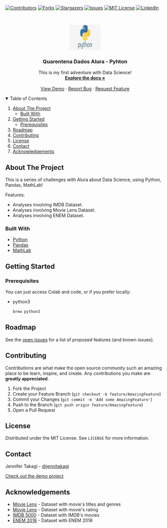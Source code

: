 <!-- Inspired by https://github.com/jennifertakagi/quarentena-dados-python -->

<!-- PROJECT SHIELDS -->
[![Contributors][contributors-shield]][contributors-url]
[![Forks][forks-shield]][forks-url]
[![Stargazers][stars-shield]][stars-url]
[![Issues][issues-shield]][issues-url]
[![MIT License][license-shield]][license-url]
[![LinkedIn][linkedin-shield]][linkedin-url]



<!-- PROJECT LOGO -->
<br />
<p align="center">
  <a href="https://github.com/jennifertakagi/quarentena-dados-python">
    <img src="docs/logo.jpeg" alt="Logo" width="100" height="80">
  </a>

  <h3 align="center">Quarentena Dados Alura - Pyhton</h3>

  <p align="center">
    This is my first adventure with Data Science!
    <br />
    <a href="https://github.com/jennifertakagi/quarentena-dados-python"><strong>Explore the docs »</strong></a>
    <br />
    <br />
    <a href="https://drive.google.com/drive/folders/1mTMn2Pm4kKIn0IkHzYMCWGaR2juqr-CC?usp=sharing">View Demo</a>
    ·
    <a href="https://github.com/jennifertakagi/quarentena-dados-python/issues">Report Bug</a>
    ·
    <a href="https://github.com/jennifertakagi/quarentena-dados-python/issues">Request Feature</a>
  </p>
</p>



<!-- TABLE OF CONTENTS -->
<details open="open">
  <summary>Table of Contents</summary>
  <ol>
    <li>
      <a href="#about-the-project">About The Project</a>
      <ul>
        <li><a href="#built-with">Built With</a></li>
      </ul>
    </li>
    <li>
      <a href="#getting-started">Getting Started</a>
      <ul>
        <li><a href="#prerequisites">Prerequisites</a></li>
      </ul>
    </li>
    <li><a href="#roadmap">Roadmap</a></li>
    <li><a href="#contributing">Contributing</a></li>
    <li><a href="#license">License</a></li>
    <li><a href="#contact">Contact</a></li>
    <li><a href="#acknowledgements">Acknowledgements</a></li>
  </ol>
</details>



<!-- ABOUT THE PROJECT -->
## About The Project

This is a series of challenges with Alura about Data Science, using Python, Pandas, MathLab!

Features:
* Analyses involving IMDB Dataset.
* Analyses involving Movie Lens Dataset.
* Analyses involving ENEM Dataset.



### Built With

* [Python](https://www.python.org/)
* [Pandas](https://pandas.pydata.org/)
* [MathLab](https://www.mathworks.com/products/matlab.html)



<!-- GETTING STARTED -->
## Getting Started

### Prerequisites

You can just access Colab and code, or if you prefer locally:
* python3
  ```sh
  brew python3
  ```



<!-- ROADMAP -->
## Roadmap

See the [open issues](https://github.com/jennifertakagi/quarentena-dados-python/issues) for a list of proposed features (and known issues).



<!-- CONTRIBUTING -->
## Contributing

Contributions are what make the open source community such an amazing place to be learn, inspire, and create. Any contributions you make are **greatly appreciated**.

1. Fork the Project
2. Create your Feature Branch (`git checkout -b feature/AmazingFeature`)
3. Commit your Changes (`git commit -m 'Add some AmazingFeature'`)
4. Push to the Branch (`git push origin feature/AmazingFeature`)
5. Open a Pull Request



<!-- LICENSE -->
## License

Distributed under the MIT License. See `LICENSE` for more information.



<!-- CONTACT -->
## Contact

Jennifer Takagi - [@jennitakagi](https://twitter.com/jennitakagi)

[Check out the demo project](https://drive.google.com/drive/folders/1mTMn2Pm4kKIn0IkHzYMCWGaR2juqr-CC?usp=sharing)



<!-- ACKNOWLEDGEMENTS -->
## Acknowledgements
* [Movie Lens](https://raw.githubusercontent.com/alura-cursos/introducao-a-data-science/master/aula0/ml-latest-small/movies.csv) - Dataset with movie's titles and genres
* [Movie Lens](https://raw.githubusercontent.com/alura-cursos/introducao-a-data-science/master/aula0/ml-latest-small/ratings.csv) - Dataset with movie's rating
* [IMDB 5000](https://gist.githubusercontent.com/guilhermesilveira/24e271e68afe8fd257911217b88b2e07/raw/e70287fb1dcaad4215c3f3c9deda644058a616bc/movie_metadata.csv) - Dataset with IMDB's movies
* [ENEM 2018](https://raw.githubusercontent.com/guilhermesilveira/enem-2018/master/MICRODADOS_ENEM_2018_SAMPLE_43278.csv) - Dataset with ENEM 2018



<!-- MARKDOWN LINKS & IMAGES -->
<!-- https://www.markdownguide.org/basic-syntax/#reference-style-links -->
[contributors-shield]: https://img.shields.io/github/contributors/jennifertakagi/quarentena-dados-python.svg?style=for-the-badge
[contributors-url]: https://github.com/jennifertakagi/quarentena-dados-python/graphs/contributors
[forks-shield]: https://img.shields.io/github/forks/jennifertakagi/quarentena-dados-python.svg?style=for-the-badge
[forks-url]: https://github.com/jennifertakagi/quarentena-dados-python/network/members
[stars-shield]: https://img.shields.io/github/stars/jennifertakagi/quarentena-dados-python.svg?style=for-the-badge
[stars-url]: https://github.com/jennifertakagi/quarentena-dados-python/stargazers
[issues-shield]: https://img.shields.io/github/issues/jennifertakagi/quarentena-dados-python.svg?style=for-the-badge
[issues-url]: https://github.com/jennifertakagi/quarentena-dados-python/issues
[license-shield]: https://img.shields.io/github/license/jennifertakagi/quarentena-dados-python.svg?style=for-the-badge
[license-url]: https://github.com/jennifertakagi/quarentena-dados-python/blob/master/LICENSE.txt
[linkedin-shield]: https://img.shields.io/badge/-LinkedIn-black.svg?style=for-the-badge&logo=linkedin&colorB=555
[linkedin-url]: https://linkedin.com/in/jennifertakagi
[product-screenshot]: docs/screenshot.png
